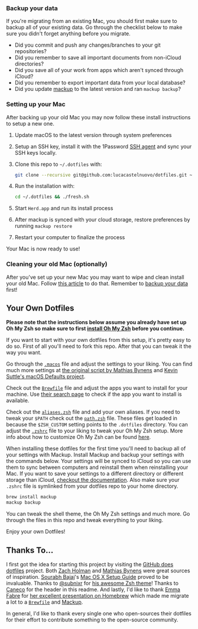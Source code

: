 ### Backup your data

If you're migrating from an existing Mac, you should first make sure to backup all of your existing data. Go through the checklist below to make sure you didn't forget anything before you migrate.

- Did you commit and push any changes/branches to your git repositories?
- Did you remember to save all important documents from non-iCloud directories?
- Did you save all of your work from apps which aren't synced through iCloud?
- Did you remember to export important data from your local database?
- Did you update [mackup](https://github.com/lra/mackup) to the latest version and ran `mackup backup`?

### Setting up your Mac

After backing up your old Mac you may now follow these install instructions to setup a new one.

1. Update macOS to the latest version through system preferences
2. Setup an SSH key, install it with the 1Password [SSH agent](https://developer.1password.com/docs/ssh/get-started/#step-3-turn-on-the-1password-ssh-agent) and sync your SSH keys locally.
3. Clone this repo to `~/.dotfiles` with:

   ```zsh
   git clone --recursive git@github.com:lucacastelnuovo/dotfiles.git ~/.dotfiles
   ```

4. Run the installation with:

   ```zsh
   cd ~/.dotfiles && ./fresh.sh
   ```

5. Start `Herd.app` and run its install process
6. After mackup is synced with your cloud storage, restore preferences by running `mackup restore`
7. Restart your computer to finalize the process

Your Mac is now ready to use!

### Cleaning your old Mac (optionally)

After you've set up your new Mac you may want to wipe and clean install your old Mac. Follow [this article](https://support.apple.com/guide/mac-help/erase-and-reinstall-macos-mh27903/mac) to do that. Remember to [backup your data](#backup-your-data) first!

## Your Own Dotfiles

**Please note that the instructions below assume you already have set up Oh My Zsh so make sure to first [install Oh My Zsh](https://github.com/robbyrussell/oh-my-zsh#getting-started) before you continue.**

If you want to start with your own dotfiles from this setup, it's pretty easy to do so. First of all you'll need to fork this repo. After that you can tweak it the way you want.

Go through the [`.macos`](./.macos) file and adjust the settings to your liking. You can find much more settings at [the original script by Mathias Bynens](https://github.com/mathiasbynens/dotfiles/blob/master/.macos) and [Kevin Suttle's macOS Defaults project](https://github.com/kevinSuttle/MacOS-Defaults).

Check out the [`Brewfile`](./Brewfile) file and adjust the apps you want to install for your machine. Use [their search page](https://formulae.brew.sh/cask/) to check if the app you want to install is available.

Check out the [`aliases.zsh`](./aliases.zsh) file and add your own aliases. If you need to tweak your `$PATH` check out the [`path.zsh`](./path.zsh) file. These files get loaded in because the `$ZSH_CUSTOM` setting points to the `.dotfiles` directory. You can adjust the [`.zshrc`](./.zshrc) file to your liking to tweak your Oh My Zsh setup. More info about how to customize Oh My Zsh can be found [here](https://github.com/robbyrussell/oh-my-zsh/wiki/Customization).

When installing these dotfiles for the first time you'll need to backup all of your settings with Mackup. Install Mackup and backup your settings with the commands below. Your settings will be synced to iCloud so you can use them to sync between computers and reinstall them when reinstalling your Mac. If you want to save your settings to a different directory or different storage than iCloud, [checkout the documentation](https://github.com/lra/mackup/blob/master/doc/README.md#storage). Also make sure your `.zshrc` file is symlinked from your dotfiles repo to your home directory.

```zsh
brew install mackup
mackup backup
```

You can tweak the shell theme, the Oh My Zsh settings and much more. Go through the files in this repo and tweak everything to your liking.

Enjoy your own Dotfiles!

## Thanks To...

I first got the idea for starting this project by visiting the [GitHub does dotfiles](https://dotfiles.github.io/) project. Both [Zach Holman](https://github.com/holman/dotfiles) and [Mathias Bynens](https://github.com/mathiasbynens/dotfiles) were great sources of inspiration. [Sourabh Bajaj](https://twitter.com/sb2nov/)'s [Mac OS X Setup Guide](http://sourabhbajaj.com/mac-setup/) proved to be invaluable. Thanks to [@subnixr](https://github.com/subnixr) for [his awesome Zsh theme](https://github.com/subnixr/minimal)! Thanks to [Caneco](https://twitter.com/caneco) for the header in this readme. And lastly, I'd like to thank [Emma Fabre](https://twitter.com/anahkiasen) for [her excellent presentation on Homebrew](https://speakerdeck.com/anahkiasen/a-storm-homebrewin) which made me migrate a lot to a [`Brewfile`](./Brewfile) and [Mackup](https://github.com/lra/mackup).

In general, I'd like to thank every single one who open-sources their dotfiles for their effort to contribute something to the open-source community.
